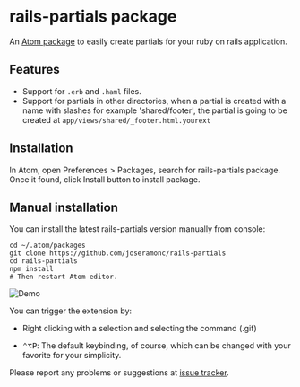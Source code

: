 # rails-partials package

An [Atom package](https://atom.io/packages/rails-partials) to easily create partials for your ruby on rails application.

## Features
* Support for `.erb` and `.haml` files.
* Support for partials in other directories, when a partial is created with a name with slashes for example 'shared/footer', the partial is going to be created at `app/views/shared/_footer.html.yourext`

## Installation

In Atom, open Preferences > Packages, search for rails-partials package. Once it found, click Install button to install package.

## Manual installation

You can install the latest rails-partials version manually from console:

    cd ~/.atom/packages
    git clone https://github.com/joseramonc/rails-partials
    cd rails-partials
    npm install
    # Then restart Atom editor.

![Demo](http://cl.ly/image/0b1j3t0c1T1k/railsdemo.gif)

You can trigger the extension by:

* Right clicking with a selection and selecting the command (.gif)

* <kbd>⌃⌥P</kbd>: The default keybinding, of course, which can be changed with your favorite for your simplicity.

Please report any problems or suggestions at [issue tracker](https://github.com/joseramonc/rails-partials/issues/new).
